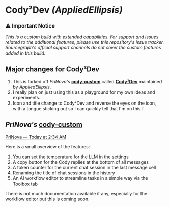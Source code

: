 # Cody²Dev *(AppliedEllipsis)*


### ⚠️ Important Notice
*This is a custom build with extended capabilities. For support and issues related to the additional features, please use this repository's issue tracker. Sourcegraph's official support channels do not cover the custom features added in this build.*

## Major changes for Cody²Dev


1. This is forked off *PriNova's* [**cody-custom**](https://github.com/PriNova/cody) called [**Cody²Dev**](https://github.com/AppliedEllipsis/cody) maintained by *AppliedEllipsis*.
1. I really plan on just using this as a playground for my own ideas and experiments.
1. Icon and title change to Cody²Dev and reverse the eyes on the icon, with a tongue sticking out so I can quickly tell that I'm on this f




## *PriNova's* [**cody-custom**](https://github.com/PriNova/cody) 

[PriNova — Today at 2:34 AM](https://discord.com/channels/969688426372825169/1316954953075658773/1317031972547072050)

Here is a small overview of the features:
1. You can set the temperature for the LLM in the settings
1. A copy button for the Cody replies at the bottom of all messages
1. A token counter for the current chat session in the last message cell
1. Renaming the title of chat sessions in the history
1. An AI workflow editor to streamline tasks in a simple way via the Toolbox tab

There is not much documentation available if any, especially for the workflow editor but this is coming soon.
